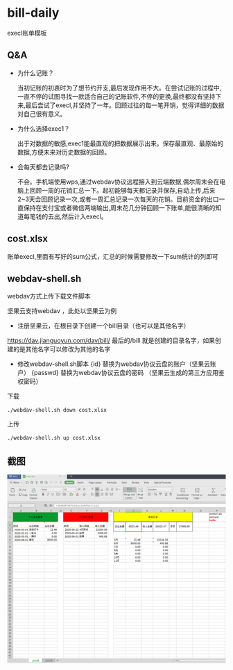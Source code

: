 # bill-daily
execl账单模板

## Q&A

* 为什么记账？

    当初记账的初衷时为了想节约开支,最后发现作用不大。在尝试记账的过程中,一直不停的试图寻找一款适合自己的记账软件,不停的更换,最终都没有坚持下来,最后尝试了execl,并坚持了一年。回顾过往的每一笔开销，觉得详细的数据对自己很有意义。

* 为什么选择exec1？

    出于对数据的敏感,exec1能最直观的把数据展示出来。保存最直观、最原始的数据,方便未来对历史数据的回顾。

* 会每天都去记录吗?

    不会。手机端使用wps,通过webdav协议远程接入到云端数据,偶尔周末会在电脑上回顾一周的花销汇总一下。起初能够每天都记录并保存,自动上传,后来2~3天会回顾记录一次,或者一周汇总记录一次每天的花销。目前资金的出口一直保持在支付宝或者微信两端输出,周末花几分钟回顾一下账单,能很清晰的知道每笔钱的去出,然后计入execl。

## cost.xlsx

账单execl,里面有写好的sum公式，汇总的时候需要修改一下sum统计的列即可

## webdav-shell.sh

webdav方式上传下载文件脚本

坚果云支持webdav ，此处以坚果云为例

* 注册坚果云，在根目录下创建一个bill目录（也可以是其他名字）

https://dav.jianguoyun.com/dav/bill/ 最后的/bill 就是创建的目录名字，如果创建的是其他名字可以修改为其他的名字

* 修改webdav-shell.sh脚本
{id} 替换为webdav协议云盘的账户（坚果云账户）
{passwd} 替换为webdav协议云盘的密码 （坚果云生成的第三方应用鉴权密码）

下载
```
./webdav-shell.sh down cost.xlsx

```

上传
```
./webdav-shell.sh up cost.xlsx
```

## 截图

![截图](./screenshot.png)
